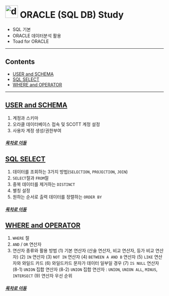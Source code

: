 #   <img src="https://user-images.githubusercontent.com/53929665/92984951-4aefac80-f4e9-11ea-8a19-f408b756f663.png" alt="drawing" width="40"/> ORACLE (SQL DB) Study

- SQL 기본
- ORACLE 데이터분석 활용
- Toad for ORACLE

--------
## Contents
- [USER and SCHEMA](#USER-and-SCHEMA)
- [SQL SELECT](#SQL-SELECT)
- [WHERE and OPERATOR](#WHERE-and-OPERATOR)
--------

## [USER and SCHEMA](https://github.com/jhryu1208/SQL-Oracle/blob/master/SQL_Oracle_Study/User_and_Schema.ipynb)
  1. 계정과 스키마
  2. 오라클 데이터베이스 접속 및 SCOTT 계정 설정
  3. 사용자 계정 생성/권한부여

##### [<U>목차로 이동</U>](#contents)

## [SQL SELECT](https://github.com/jhryu1208/SQL-Oracle/blob/master/SQL_Oracle_Study/SQL_SELECT_BASIC.ipynb)
  1. 데이터를 조회하는 3가지 방법(`SELECTION`, `PROJECTION`, `JOIN`)
  2. `SELECT`절과 `FROM`절
  3. 중복 데이터를 제거하는 `DISTINCT`
  4. 별칭 설정
  5. 원하는 순서로 출력 데이터를 정렬하는 `ORDER BY`

##### [<U>목차로 이동</U>](#contents)

## [WHERE and OPERATOR](https://github.com/jhryu1208/SQL-Oracle/blob/master/SQL_Oracle_Study/SQL_WHERE_and_OPERATOR.ipynb)
  1. `WHERE` 절
  2. `AND` / `OR` 연산자
  3. 연산자 종류와 활용 방법
     (1) 기본 연산자 (산술 연산자, 비교 연산자, 등가 비교 연산자)
     (2) `IN` 연산자
     (3) `NOT IN` 연산자
     (4) `BETWEEN A AND B` 연산자
     (5) `LIKE` 연산자와 와일드 카드
     (6) 와일드카드 문자가 데이터 일부일 경우
     (7) `IS NULL` 연산자
     (8-1) `UNION` 집합 연산자
     (8-2) `UNION` 집합 연산자 : `UNION`, `UNION ALL`, `MINUS`, `INTERSECT`
     (9) 연산자 우선 순위  

##### [<U>목차로 이동</U>](#contents)
